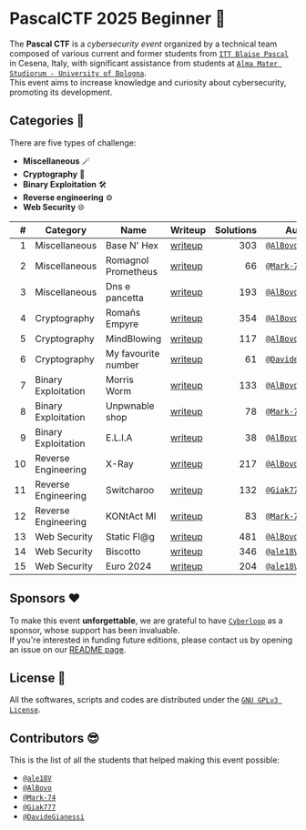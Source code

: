 # PascalCTF 2025 Beginner 🚩
The **Pascal CTF** is a *cybersecurity event* organized by a technical team composed of various current and former students from [`ITT Blaise Pascal`](https://ispascalcomandini.it/) in Cesena, Italy, with significant assistance from students at [`Alma Mater Studiorum - University of Bologna`](https://www.unibo.it/).<br>
This event aims to increase knowledge and curiosity about cybersecurity, promoting its development.

## Categories 🔎
There are five types of challenge:
* **Miscellaneous** 🪄
* **Cryptography** 🔑
* **Binary Exploitation** 🛠️
* **Reverse engineering** ⚙️
* **Web Security** 🌐

|  # | Category            | Name                | Writeup                                                                             | Solutions | Author                                                   |
|---:|---------------------|---------------------|-------------------------------------------------------------------------------------|----------:|----------------------------------------------------------|
|  1 | Miscellaneous       | Base N' Hex         | [writeup](https://github.com/PascalCTF/PascalCTF-2025/tree/main/Misc1/writeup)    |       303 | [`@AlBovo`](https://github.com/AlBovo)                   |
|  2 | Miscellaneous       | Romagnol Prometheus | [writeup](https://github.com/PascalCTF/PascalCTF-2025/tree/main/Misc2/writeup)    |       66  | [`@Mark-74`](https://github.com/Mark-74)                 |
|  3 | Miscellaneous       | Dns e pancetta      | [writeup](https://github.com/PascalCTF/PascalCTF-2025/tree/main/Misc3/writeup)    |       193 | [`@AlBovo`](https://github.com/AlBovo)                 |
|  4 | Cryptography        | Romañs Empyre       | [writeup](https://github.com/PascalCTF/PascalCTF-2025/tree/main/Crypto1/writeup)  |       354 | [`@AlBovo`](https://github.com/AlBovo)                   |
|  5 | Cryptography        | MindBlowing         | [writeup](https://github.com/PascalCTF/PascalCTF-2025/tree/main/Crypto2/writeup)  |       117 | [`@AlBovo`](https://github.com/AlBovo)                   |
|  6 | Cryptography        | My favourite number | [writeup](https://github.com/PascalCTF/PascalCTF-2025/tree/main/Crypto3/writeup)  |       61  | [`@DavideGianessi`](https://github.com/DavideGianessi) |
|  7 | Binary Exploitation | Morris Worm         | [writeup](https://github.com/PascalCTF/PascalCTF-2025/tree/main/Pwn1/writeup)     |       133 | [`@AlBovo`](https://github.com/AlBovo)                   |
|  8 | Binary Exploitation | Unpwnable shop      | [writeup](https://github.com/PascalCTF/PascalCTF-2025/tree/main/Pwn2/writeup)     |       78  | [`@Mark-74`](https://github.com/Mark-74)                   |
|  9 | Binary Exploitation | E.L.I.A             | [writeup](https://github.com/PascalCTF/PascalCTF-2025/tree/main/Pwn3/writeup)     |       38  | [`@AlBovo`](https://github.com/AlBovo)                   |
| 10 | Reverse Engineering | X-Ray               | [writeup](https://github.com/PascalCTF/PascalCTF-2025/tree/main/Reverse1/writeup) |       217 | [`@AlBovo`](https://github.com/AlBovo)                   |
| 11 | Reverse Engineering | Switcharoo          | [writeup](https://github.com/PascalCTF/PascalCTF-2025/tree/main/Reverse2/writeup) |       132 | [`@Giak777`](https://github.com/Giak777)                 |
| 12 | Reverse Engineering | KONtAct MI          | [writeup](https://github.com/PascalCTF/PascalCTF-2025/tree/main/Reverse3/writeup) |       83  | [`@Mark-74`](https://github.com/Mark-74)                 |
| 13 | Web Security        | Static Fl@g         | [writeup](https://github.com/PascalCTF/PascalCTF-2025/tree/main/Web1/writeup)     |       481 | [`@AlBovo`](https://github.com/AlBovo)                   |
| 14 | Web Security        | Biscotto            | [writeup](https://github.com/PascalCTF/PascalCTF-2025/tree/main/Web2/writeup)     |       346 | [`@ale18V`](https://github.com/ale18V)                   |
| 15 | Web Security        | Euro 2024           | [writeup](https://github.com/PascalCTF/PascalCTF-2025/tree/main/Web3/writeup)     |       204 | [`@ale18V`](https://github.com/ale18V)                   |

## Sponsors ❤️
To make this event **unforgettable**, we are grateful to have [`Cyberloop`](https://cyberloop.it/) as a sponsor, whose support has been invaluable. <br> If you're interested in funding future editions, please contact us by opening an issue on our [README page](https://github.com/PascalCTF/.github).

## License 📖
All the softwares, scripts and codes are distributed under the [`GNU GPLv3 License`](https://choosealicense.com/licenses/gpl-3.0/).

## Contributors 😎
This is the list of all the students that helped making this event possible:
* [`@ale18V`](https://github.com/ale18V)
* [`@AlBovo`](https://github.com/AlBovo)
* [`@Mark-74`](https://github.com/Mark-74)
* [`@Giak777`](https://github.com/Giak777)
* [`@DavideGianessi`](https://github.com/DavideGianessi)
